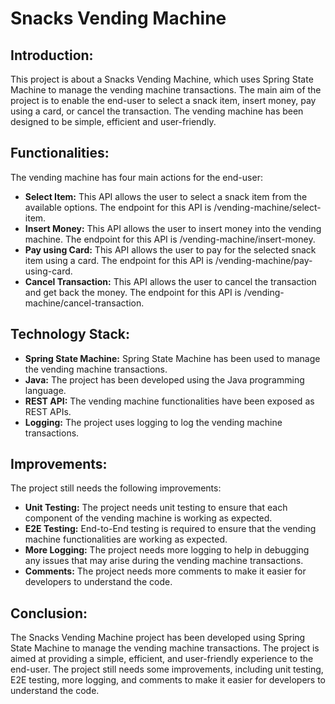 # Snacks Vending Machine

## Introduction:

This project is about a Snacks Vending Machine, which uses Spring State Machine to manage the vending machine
transactions. The main aim of the project is to enable the end-user to select a snack item, insert money, pay using a
card, or cancel the transaction. The vending machine has been designed to be simple, efficient and user-friendly.

## Functionalities:

The vending machine has four main actions for the end-user:

- **Select Item:** This API allows the user to select a snack item from the available options. The endpoint for this API
  is /vending-machine/select-item.
- **Insert Money:** This API allows the user to insert money into the vending machine. The endpoint for this API is
  /vending-machine/insert-money.
- **Pay using Card:** This API allows the user to pay for the selected snack item using a card. The endpoint for this
  API is /vending-machine/pay-using-card.
- **Cancel Transaction:** This API allows the user to cancel the transaction and get back the money. The endpoint for
  this API is /vending-machine/cancel-transaction.

## Technology Stack:

- **Spring State Machine:** Spring State Machine has been used to manage the vending machine transactions.
- **Java:** The project has been developed using the Java programming language.
- **REST API:** The vending machine functionalities have been exposed as REST APIs.
- **Logging:** The project uses logging to log the vending machine transactions.

## Improvements:

The project still needs the following improvements:

- **Unit Testing:** The project needs unit testing to ensure that each component of the vending machine is working as
  expected.
- **E2E Testing:** End-to-End testing is required to ensure that the vending machine functionalities are working as
  expected.
- **More Logging:** The project needs more logging to help in debugging any issues that may arise during the vending
  machine transactions.
- **Comments:** The project needs more comments to make it easier for developers to understand the code.

## Conclusion:

The Snacks Vending Machine project has been developed using Spring State Machine to manage the vending machine
transactions. The project is aimed at providing a simple, efficient, and user-friendly experience to the end-user. The
project still needs some improvements, including unit testing, E2E testing, more logging, and comments to make it easier
for developers to understand the code.
